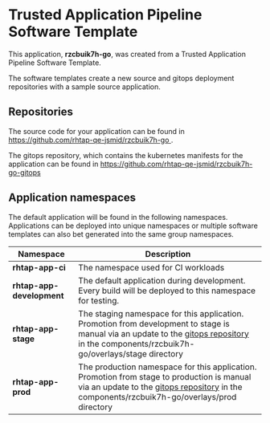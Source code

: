 # Trusted Application Pipeline Software Template

This application, **rzcbuik7h-go**, was created from a Trusted Application Pipeline Software Template.

The software templates create a new source and gitops deployment repositories with a sample source application. 

## Repositories

The source code for your application can be found in [https://github.com/rhtap-qe-jsmid/rzcbuik7h-go ](https://github.com/rhtap-qe-jsmid/rzcbuik7h-go ).
 
The gitops repository, which contains the kubernetes manifests for the application can be found in 
[https://github.com/rhtap-qe-jsmid/rzcbuik7h-go-gitops ](https://github.com/rhtap-qe-jsmid/rzcbuik7h-go-gitops ) 

## Application namespaces 

The default application will be found in the following namespaces. Applications can be deployed into unique namespaces or multiple software templates can also bet generated into the same group namespaces.  

|  Namespace   |  Description   |  
| -------- | -------- |
| **rhtap-app-ci** | The namespace used for CI workloads |
| **rhtap-app-development** | The default application during development. Every build will be deployed to this namespace for testing. |
| **rhtap-app-stage** | The staging namespace for this application. Promotion from development to stage is manual via an update to the [gitops repository](https://github.com/rhtap-qe-jsmid/rzcbuik7h-go-gitops ) in the components/rzcbuik7h-go/overlays/stage directory |
| **rhtap-app-prod** | The production namespace for this application. Promotion from stage to production is manual via an update to the [gitops repository](https://github.com/rhtap-qe-jsmid/rzcbuik7h-go-gitops ) in the components/rzcbuik7h-go/overlays/prod directory |